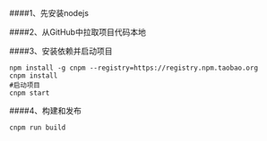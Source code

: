 ####1、先安装nodejs

####2、从GitHub中拉取项目代码本地

####3、安装依赖并启动项目
```shell
npm install -g cnpm --registry=https://registry.npm.taobao.org
cnpm install
#启动项目
cnpm start
```

####4、构建和发布
```shell
cnpm run build
```
